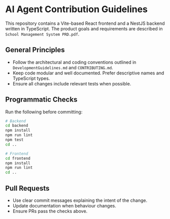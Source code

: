 # AI Agent Contribution Guidelines

This repository contains a Vite-based React frontend and a NestJS backend written in TypeScript. The product goals and requirements are described in `School Management System PRD.pdf`.

## General Principles
- Follow the architectural and coding conventions outlined in `DevelopmentGuidelines.md` and `CONTRIBUTING.md`.
- Keep code modular and well documented. Prefer descriptive names and TypeScript types.
- Ensure all changes include relevant tests when possible.

## Programmatic Checks
Run the following before committing:

```bash
# Backend
cd backend
npm install
npm run lint
npm test
cd ..

# Frontend
cd frontend
npm install
npm run lint
cd ..
```

## Pull Requests
- Use clear commit messages explaining the intent of the change.
- Update documentation when behaviour changes.
- Ensure PRs pass the checks above.
